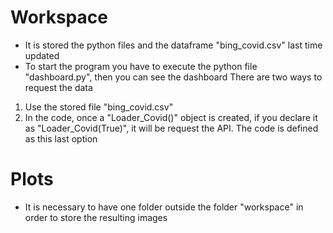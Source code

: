 # Workspace
- It is stored the python files and the dataframe "bing_covid.csv" last time updated
- To start the program you have to execute the python file "dashboard.py", then you can see the dashboard
There are two ways to request the data
1) Use the stored file "bing_covid.csv"
2) In the code, once a "Loader_Covid()" object is created, if you declare it as "Loader_Covid(True)", it will be request the API. The code is defined as this last option
    
# Plots
- It is necessary to have one folder outside the folder "workspace" in order to store the resulting images


